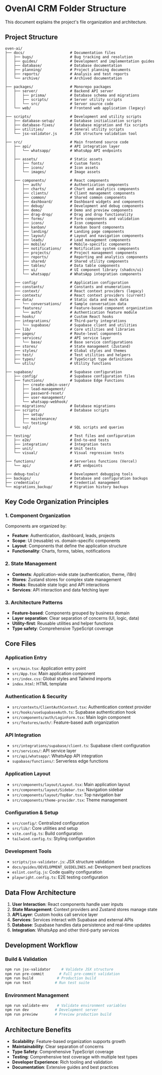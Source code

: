 # OvenAI CRM Folder Structure

This document explains the project's file organization and architecture.

## Project Structure

```
oven-ai/
├── docs/                     # Documentation files
│   ├── bugs/                 # Bug tracking and resolution
│   ├── guides/               # Development and implementation guides
│   ├── database/             # Database documentation
│   ├── planning/             # Project planning documents
│   ├── reports/              # Analysis and test reports
│   └── archive/              # Archived documentation
│
├── packages/                 # Monorepo packages
│   ├── server/               # Backend API server
│   │   ├── prisma/           # Database schema and migrations
│   │   ├── scripts/          # Server utility scripts
│   │   └── src/              # Server source code
│   └── web/                  # Frontend web application (legacy)
│
├── scripts/                  # Development and utility scripts
│   ├── database-setup/       # Database initialization scripts
│   ├── database-fixes/       # Database migration and fix scripts
│   ├── utilities/            # General utility scripts
│   └── jsx-validator.js      # JSX structure validation tool
│
├── src/                      # Main frontend source code
│   ├── api/                  # API integration layer
│   │   └── whatsapp/         # WhatsApp API endpoints
│   │
│   ├── assets/               # Static assets
│   │   ├── fonts/            # Custom fonts
│   │   ├── icons/            # Icon assets
│   │   └── images/           # Image assets
│   │
│   ├── components/           # React components
│   │   ├── auth/             # Authentication components
│   │   ├── charts/           # Chart and analytics components
│   │   ├── clients/          # Client management components
│   │   ├── common/           # Shared common components
│   │   ├── dashboard/        # Dashboard widgets and components
│   │   ├── debug/            # Development and debug components
│   │   ├── demo/             # Demo and preview components
│   │   ├── drag-drop/        # Drag and drop functionality
│   │   ├── forms/            # Form components and validation
│   │   ├── icons/            # Icon components
│   │   ├── kanban/           # Kanban board components
│   │   ├── landing/          # Landing page components
│   │   ├── layout/           # Layout and navigation components
│   │   ├── leads/            # Lead management components
│   │   ├── mobile/           # Mobile-specific components
│   │   ├── notifications/    # Notification system components
│   │   ├── projects/         # Project management components
│   │   ├── reports/          # Reporting and analytics components
│   │   ├── shared/           # Shared utility components
│   │   ├── tables/           # Data table components
│   │   ├── ui/               # UI component library (shadcn/ui)
│   │   └── whatsapp/         # WhatsApp integration components
│   │
│   ├── config/               # Application configuration
│   ├── constants/            # Constants and enumerations
│   ├── context/              # React context providers (legacy)
│   ├── contexts/             # React context providers (current)
│   ├── data/                 # Static data and mock data
│   │   └── conversations/    # Sample conversation data
│   ├── features/             # Feature-based component organization
│   │   └── auth/             # Authentication feature module
│   ├── hooks/                # Custom React hooks
│   ├── integrations/         # Third-party integrations
│   │   └── supabase/         # Supabase client and utilities
│   ├── lib/                  # Core utilities and libraries
│   ├── pages/                # Route-level components
│   ├── services/             # API service layer
│   │   └── base/             # Base service configurations
│   ├── stores/               # State management (Zustand)
│   ├── styles/               # Global styles and themes
│   ├── test/                 # Test utilities and helpers
│   ├── types/                # TypeScript type definitions
│   └── utils/                # Utility functions
│
├── supabase/                 # Supabase configuration
│   ├── config/               # Supabase configuration files
│   ├── functions/            # Supabase Edge Functions
│   │   ├── create-admin-user/
│   │   ├── lead-management/
│   │   ├── password-reset/
│   │   ├── user-management/
│   │   └── whatsapp-webhook/
│   ├── migrations/           # Database migrations
│   ├── scripts/              # Database scripts
│   │   ├── setup/
│   │   ├── maintenance/
│   │   └── testing/
│   └── sql/                  # SQL scripts and queries
│
├── testing/                  # Test files and configuration
│   ├── e2e/                  # End-to-end tests
│   ├── integration/          # Integration tests
│   ├── unit/                 # Unit tests
│   └── visual/               # Visual regression tests
│
├── functions/                # Serverless functions (Vercel)
│   └── api/                  # API endpoints
│
├── debug-tools/              # Development debugging tools
├── backups/                  # Database and configuration backups
├── credentials/              # Credential management
└── migrations_backup/        # Migration history backups
```

## Key Code Organization Principles

### 1. Component Organization

Components are organized by:
- **Feature**: Authentication, dashboard, leads, projects
- **Scope**: UI (reusable) vs. domain-specific components
- **Layout**: Components that define the application structure
- **Functionality**: Charts, forms, tables, notifications

### 2. State Management

- **Contexts**: Application-wide state (authentication, theme, i18n)
- **Stores**: Zustand stores for complex state management
- **Hooks**: Reusable state logic and API interactions
- **Services**: API interaction and data fetching layer

### 3. Architecture Patterns

- **Feature-based**: Components grouped by business domain
- **Layer separation**: Clear separation of concerns (UI, logic, data)
- **Utility-first**: Reusable utilities and helper functions
- **Type safety**: Comprehensive TypeScript coverage

## Core Files

### Application Entry

- `src/main.tsx`: Application entry point
- `src/App.tsx`: Main application component
- `src/index.css`: Global styles and Tailwind imports
- `index.html`: HTML template

### Authentication & Security

- `src/contexts/ClientAuthContext.tsx`: Authentication context provider
- `src/hooks/useSupabaseAuth.ts`: Supabase authentication hook
- `src/components/auth/LoginForm.tsx`: Main login component
- `src/features/auth/`: Feature-based auth organization

### API Integration

- `src/integrations/supabase/client.ts`: Supabase client configuration
- `src/services/`: API service layer
- `src/api/whatsapp/`: WhatsApp API integration
- `supabase/functions/`: Serverless edge functions

### Application Layout

- `src/components/layout/Layout.tsx`: Main application layout
- `src/components/layout/Sidebar.tsx`: Navigation sidebar
- `src/components/layout/TopBar.tsx`: Top navigation bar
- `src/components/theme-provider.tsx`: Theme management

### Configuration & Setup

- `src/config/`: Centralized configuration
- `src/lib/`: Core utilities and setup
- `vite.config.ts`: Build configuration
- `tailwind.config.ts`: Styling configuration

### Development Tools

- `scripts/jsx-validator.js`: JSX structure validation
- `docs/guides/DEVELOPMENT_GUIDELINES.md`: Development best practices
- `eslint.config.js`: Code quality configuration
- `playwright.config.ts`: E2E testing configuration

## Data Flow Architecture

1. **User Interaction**: React components handle user inputs
2. **State Management**: Context providers and Zustand stores manage state
3. **API Layer**: Custom hooks call service layer
4. **Services**: Services interact with Supabase and external APIs
5. **Database**: Supabase handles data persistence and real-time updates
6. **Integration**: WhatsApp and other third-party services

## Development Workflow

### Build & Validation
```bash
npm run jsx-validator     # Validate JSX structure
npm run pre-commit       # Full pre-commit validation
npm run build           # Production build
npm run test           # Run test suite
```

### Environment Management
```bash
npm run validate-env    # Validate environment variables
npm run dev            # Development server
npm run preview        # Preview production build
```

## Architecture Benefits

- **Scalability**: Feature-based organization supports growth
- **Maintainability**: Clear separation of concerns
- **Type Safety**: Comprehensive TypeScript coverage
- **Testing**: Comprehensive test coverage with multiple test types
- **Developer Experience**: Rich tooling and validation
- **Documentation**: Extensive guides and best practices
